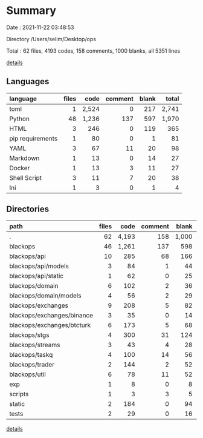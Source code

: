 # Summary

Date : 2021-11-22 03:48:53

Directory /Users/selim/Desktop/ops

Total : 62 files,  4193 codes, 158 comments, 1000 blanks, all 5351 lines

[details](details.md)

## Languages
| language | files | code | comment | blank | total |
| :--- | ---: | ---: | ---: | ---: | ---: |
| toml | 1 | 2,524 | 0 | 217 | 2,741 |
| Python | 48 | 1,236 | 137 | 597 | 1,970 |
| HTML | 3 | 246 | 0 | 119 | 365 |
| pip requirements | 1 | 80 | 0 | 1 | 81 |
| YAML | 3 | 67 | 11 | 20 | 98 |
| Markdown | 1 | 13 | 0 | 14 | 27 |
| Docker | 1 | 13 | 3 | 11 | 27 |
| Shell Script | 3 | 11 | 7 | 20 | 38 |
| Ini | 1 | 3 | 0 | 1 | 4 |

## Directories
| path | files | code | comment | blank | total |
| :--- | ---: | ---: | ---: | ---: | ---: |
| . | 62 | 4,193 | 158 | 1,000 | 5,351 |
| blackops | 46 | 1,261 | 137 | 598 | 1,996 |
| blackops/api | 10 | 285 | 68 | 166 | 519 |
| blackops/api/models | 3 | 84 | 1 | 44 | 129 |
| blackops/api/static | 1 | 62 | 0 | 25 | 87 |
| blackops/domain | 6 | 102 | 2 | 36 | 140 |
| blackops/domain/models | 4 | 56 | 2 | 29 | 87 |
| blackops/exchanges | 9 | 208 | 5 | 82 | 295 |
| blackops/exchanges/binance | 3 | 35 | 0 | 14 | 49 |
| blackops/exchanges/btcturk | 6 | 173 | 5 | 68 | 246 |
| blackops/stgs | 4 | 300 | 31 | 124 | 455 |
| blackops/streams | 3 | 43 | 4 | 28 | 75 |
| blackops/taskq | 4 | 100 | 14 | 56 | 170 |
| blackops/trader | 2 | 144 | 2 | 52 | 198 |
| blackops/util | 6 | 78 | 11 | 52 | 141 |
| exp | 1 | 8 | 0 | 8 | 16 |
| scripts | 1 | 3 | 3 | 5 | 11 |
| static | 2 | 184 | 0 | 94 | 278 |
| tests | 2 | 29 | 0 | 16 | 45 |

[details](details.md)